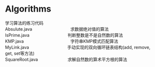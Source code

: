 # Algorithms
学习算法的练习代码  
Absulute.java　　　　　　　　　求数据绝对值的算法  
IsPrime.java　　　　　　　　　判断整数是不是自然数的算法  
KMP.java　　　　　　　　　　　字符串KMP模式匹配算法  
MyLink.java　　　　　　　　　手动实现的双向循环链表结构(add, remove, get, set等方法)  
SquareRoot.java　　　　　　　求解自然数的算术平方根的算法  
